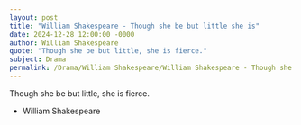 ```yaml
---
layout: post
title: "William Shakespeare - Though she be but little she is"
date: 2024-12-28 12:00:00 -0000
author: William Shakespeare
quote: "Though she be but little, she is fierce."
subject: Drama
permalink: /Drama/William Shakespeare/William Shakespeare - Though she be but little she is
---
```


Though she be but little, she is fierce.

- William Shakespeare

